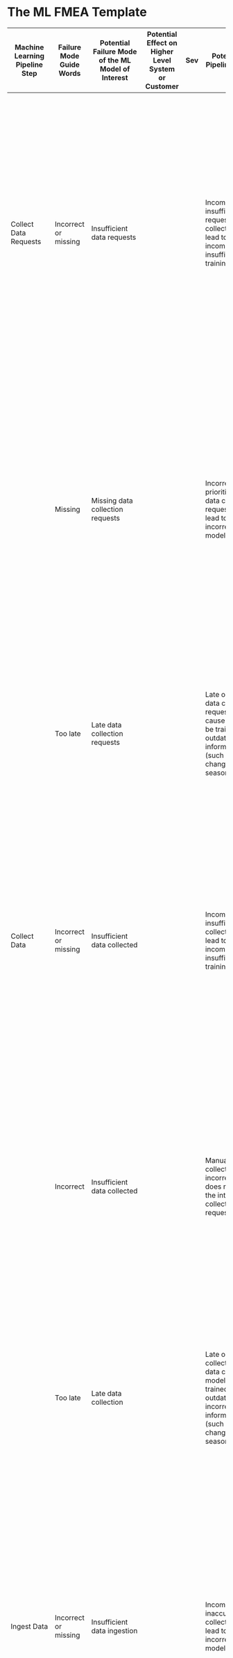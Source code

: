 # The ML FMEA Template

| Machine Learning Pipeline Step | Failure Mode Guide Words | Potential Failure Mode of the ML Model of Interest | Potential Effect on Higher Level System or Customer | Sev | Potential ML Pipeline Causes | Occ | Current ML Pipeline Best Practices & Process Controls | Det | ML RPN | Actions Recommended | Owner Target and Dates | Actions Taken | Sev | Occ | Det | Future ML RPN |
|-------------------------------|--------------------------|---------------------------------------------------|---------------------------------------------------|-----|----------------------------|-----|-----------------------------------------------------|-----|--------|---------------------|----------------------|---------------|-----|-----|-----|--------------|
| Collect Data Requests | Incorrect or missing | Insufficient data requests |  |  | Incomplete or insufficient data requested for collection can lead to an incomplete or insufficient training dataset. |  | Clear Problem Definition and Goal Alignment: The data collection requests must align with the goals of the machine learning project. The clearer the definition of the problem, the more specific the data request will be. This reduces the chance of irrelevant or noisy data, which can lead to model errors. Clear goal alignment ensures that data relevant to the learning task is collected, reducing the risk of introducing biases or irrelevant information into the model. |  |  |  |  |  |  |  |  |  |
| | Missing | Missing data collection requests |  |  | Incorrect prioritization of data collection requests can lead to biased or incorrect models. |  | Cross-Functional Input. Collaborate with domain experts to ensure that data requests reflect operational realities and domain-specific knowledge. This reduces the chance of missing important data dimensions or collecting incomplete datasets. By leveraging domain expertise, the data collected is more representative of real-world use cases, preventing models from making inaccurate assumptions due to incomplete or misunderstood data sources. |  |  |  |  |  |  |  |  |  |
| | Too late | Late data collection requests |  |  | Late or lengthy data collection requests can cause models to be trained on outdated information (such as changing of seasons). |  | Constraints for Collection: Data collection requests should include constraints to ensure the collected data intent is met. For example, data may have to be geographically constrained, seasonally constrained, or constrained by other conditions such as time of day or precipitation. |  |  |  |  |  |  |  |  |  |
| Collect Data | Incorrect or missing | Insufficient data collected |  |  | Incomplete or insufficient data collected can lead to an incomplete or insufficient training dataset. |  | Diverse and Representative Sampling: Ensure that data collection captures a wide variety of scenarios, especially edge cases and rare events. This ensures that the model learns from a comprehensive set of examples. By collecting data that covers the full spectrum of possible situations, models are less likely to fail when encountering novel or unexpected inputs. |  |  |  |  |  |  |  |  |  |
| | Incorrect | Insufficient data collected |  |  | Manual data collected is incorrect or does not match the intent of the collection request. |  | Automated Data Collection with Monitoring: Automate data collection wherever possible to minimize human error and introduce robust monitoring to detect anomalies or data drift during collection. Automation reduces the likelihood of introducing errors from manual data handling, while continuous monitoring ensures data quality and integrity remain high, preventing issues downstream in the pipeline. |  |  |  |  |  |  |  |  |  |
| | Too late | Late data collection |  |  | Late or lengthy collection of data can cause models to be trained on outdated or incorrect information (such as changing of seasons). |  | Constraints for Collection: Data collection should have clear constraints that may impact representative data collection. For example, data may have to be geographically constrained, seasonally constrained, or constrained by other conditions such as time of day or precipitation. |  |  |  |  |  |  |  |  |  |
| Ingest Data | Incorrect or missing | Insufficient data ingestion |  |  | Incomplete or inaccurate data collection can lead to biased or incorrect models. |  | Automate the Ingestion Process. Utilize robust ETL (Extract, Transform, Load) tools and frameworks to automate data collection. Automation ensures consistent and error-free data collection, preventing gaps and inconsistencies that could compromise model performance. Automation minimizes human error, ensuring that data is ingested accurately and efficiently, thus reducing the risk of introducing incomplete or erroneous data. |  |  |  |  |  |  |  |  |  |
| | Incorrect or missing | Insufficient data ingestion |  |  | Security breaches during data ingestion can compromise sensitive data, leading to ethical and legal issues. |  | Secure data transmission through encryption and ensure compliance with data protection regulations. Use access controls and audit logs to monitor data access. Protecting sensitive information during ingestion prevents unauthorized access and ensures the trustworthiness of the data used for training. |  |  |  |  |  |  |  |  |  |
| | Too late | Late data ingestion |  |  | Delays in data ingestion can cause models to be trained on outdated information. |  | Ensure Data Quality: Implement initial data checks for integrity, accuracy, and completeness. Tools like Apache Griffin or Great Expectations can automatically detect and rectify anomalies. Ensuring data quality from the start reduces the risk of the model learning incorrect patterns, improving the reliability of the model's predictions.<br>Examples:<br>• Sensor Synchronization Issues: Misalignment in the timing of data collected from multi-modal sensors, such as cameras, RADAR and LiDAR, can result in inconsistencies. To mitigate this, time-stamping sensor data and utilizing real-time synchronization methods help align the data more accurately. Additionally, leveraging multi-modal redundancy—cross-referencing data from different sensors—can identify and correct temporal misalignments.<br>• Dropped Messages: Data packet loss during transmission can create gaps in the data stream, potentially missing crucial information. Buffering and retry mechanisms are effective in ensuring that lost packets are re-transmitted. Additionally, multi-modal redundancy, using other sensors to verify missing data, can help bridge these gaps.<br>• Data Format Inconsistencies: Data from different sensors often comes in various formats, resolutions, or coordinate systems (autonomous vehicle example: point clouds from LiDAR, images from cameras, and radar readings). Furthermore during the development process the respective firmware get updated, leading to increased capabilities over the development cycle. These inconsistencies can create challenges during data fusion, leading to misinterpretations or loss of information. Implementing standardized data formats, using preprocessing pipelines to align resolutions, and running consistency checks can ensure uniformity across sensor data, enabling seamless integration in later stages. |  |  |  |  |  |  |  |  |  |
| Validate Data | Incorrect or missing | Insufficient data validation |  |  | Invalid or corrupt data can lead to erroneous model training and predictions. |  | Schema Validation: Enforce data structure and type constraints through schema definitions. Tools like JSON Schema or Apache Avro can automate schema validation. Schema validation catches and corrects errors early, preventing structural inconsistencies that could lead to model misinterpretation and incorrect learning. |  |  |  |  |  |  |  |  |  |
| | Incorrect or missing | Insufficient data validation |  |  | Undetected anomalies can introduce biases and reduce model performance. |  | Anomaly Detection: Implement automated checks to detect and handle anomalies such as outliers, missing values, and duplicate records. Identifying and mitigating anomalies ensures the model learns from clean, consistent data, reducing the risk of learning misleading patterns. |  |  |  |  |  |  |  |  |  |
| | Incorrect or missing | Data validation not provided |  |  | Lack of validation can result in using incompatible or irrelevant data for training. |  | Consistent Monitoring: Continuously monitor data quality metrics and set up alerts for significant deviations. Early detection and rectification of data issues help maintain the consistency and reliability of the data, reducing the risk of model degradation.<br>Examples:<br>1. Schema Validation: Enforcing data structure and type constraints through schema definitions ensures that the ingested data adheres to expected formats. Tools like JSON Schema or Apache Avro can automate schema validation, making it easier to detect and correct structural inconsistencies. Validating the schema in the datalake helps catch errors early, preventing issues like unexpected data structures that could lead to model misinterpretation and incorrect learning.<br>2. Anomaly Detection: Automated checks for anomalies such as outliers, missing values, and duplicate records can help ensure the integrity of the data. These can be achieved by applying a large scale offline virtual driver stack replaying the collected samples against the online stack and the driver in the loop. This allows to detect early misbehavior of the vehicle and important data samples for model refinement.<br>3. Consistency Issues: An autonomous driving stack involves multi-modal sensors and between real-world scene and individual subcomponent outputs can reveal for example in mapping depth information from LiDAR and stereo cameras, which can impact perception accuracy. During validation, cross-referencing multi-modal data ensure accurate alignment and data integrity.<br>4. Dirty Sensors: Physical contaminants like dust or moisture on sensor lenses can distort data. Validation systems that compare current sensor readings against pre-recorded baselines can identify deviations caused by dirty sensors. Automated cleaning systems can mitigate this issue by keeping sensor surfaces clear.<br>5. Sensor Configuration Errors: Misalignment or calibration errors between sensors can lead to measurement inaccuracies. Automated calibration tools and validation checks during data ingestion ensure consistent alignment. Cross-referencing depth information from multiple sensor types, like LiDAR and stereo cameras, further aids in validating sensor alignment. Mis-calibrated datasets are marked and further refined in pre processing steps.<br>6. Firmware and Software Issues: Software bugs or incompatibilities in sensor firmware can introduce data inconsistencies. Continuous integration testing and version control, paired with offline perception systems, help detect and address such anomalies during validation. |  |  |  |  |  |  |  |  |  |
| Preprocess Data | Missing | Insufficient data preprocessing |  |  | Poor handling of missing values can introduce biases. |  | Standardize Data Cleaning Procedures: Establish and follow standardized procedures for handling common data issues like missing values and outliers. Standardizing data cleaning procedures ensures consistency and reliability in the data used for training, reducing the risk of introducing biases and errors. As a healthcare industry approach example, active label cleaning is a proven approach to clean noisy annotation labels. |  |  |  |  |  |  |  |  |  |
| | Incorrect | Insufficient data preprocessing |  |  | Incorrect normalization or scaling can distort relationships in the data. |  | Automate Feature Engineering: Use automated feature engineering tools like Feature tools to systematically create and evaluate new features. Automation reduces the risk of overlooking critical data transformations, ensuring that the model captures all relevant information. |  |  |  |  |  |  |  |  |  |
| | Too little | Insufficient data preprocessing |  |  | Inadequate feature engineering can lead to suboptimal model performance. |  | Document Transformations: Keep detailed records of all transformations applied to the data. Documentation ensures reproducibility and facilitates debugging, helping identify and correct preprocessing steps that may introduce errors. As an example for autonomous vehicle environmental sensing via lidar, LidarAugment can be employed to augment 3D objects for robust detection. |  |  |  |  |  |  |  |  |  |
| Train Model | Incorrect | Insufficient model training |  |  | Overfitting or underfitting can occur if the model is not trained properly. |  | Use Cross-Validation: Employ techniques like k-fold cross-validation to ensure the model's performance is consistent across different data subsets. Cross-validation provides a more reliable estimate of the model's generalization ability, reducing the risk of overfitting. |  |  |  |  |  |  |  |  |  |
| | Incorrect | Insufficient model training |  |  | Incorrect algorithm selection can lead to poor model performance. |  | Hyperparameter Optimization: Automate hyperparameter tuning with tools like Grid Search, Random Search, or Bayesian Optimization. Proper tuning ensures the model performs optimally, preventing underfitting or overfitting. |  |  |  |  |  |  |  |  |  |
| | Too little | Insufficient model training |  |  | Poor parameter configuration can prevent the model from learning effectively. |  | Monitor Training Process: Track training metrics such as loss and accuracy in real-time. Tools like Tensor Board provide visual insights into the training process. Real-time monitoring allows for early detection of issues and timely intervention, ensuring the model trains correctly. |  |  |  |  |  |  |  |  |  |
| Tune Model | Too little | Insufficient model tuning |  |  | Suboptimal hyperparameter settings can degrade model performance. |  | Systematic Hyperparameter Tuning: Use systematic search methods or automated tools for hyperparameter tuning. Techniques like Bayesian Optimization or Hyperband systematically explore the hyperparameter space. Systematic tuning ensures optimal model performance and reduces the risk of suboptimal configurations that could degrade performance. |  |  |  |  |  |  |  |  |  |
| | Too much | Model is overtuned |  |  | Irrelevant or redundant features can increase model complexity and reduce accuracy. |  | Feature Selection: Evaluate the importance of features and remove irrelevant or redundant ones. Techniques like Recursive Feature Elimination (RFE) or LASSO can help. Feature selection reduces model complexity and improves generalization, preventing overfitting and enhancing accuracy. |  |  |  |  |  |  |  |  |  |
| | Too little | Insufficient model tuning |  |  | Lack of proper evaluation can result in a tuned model that does not generalize well. |  | Evaluate on Validation Set: Use a separate validation set to assess the performance of the tuned model. Proper evaluation prevents overfitting on the training data, ensuring the model's reliability in real-world applications. |  |  |  |  |  |  |  |  |  |
| Analyze Model | Too little | Insufficient model analysis |  |  | Over-reliance on a single metric can provide an incomplete picture of model performance. |  | Comprehensive Metrics: Use a range of evaluation metrics to cover different aspects of model performance. Multiple metrics provide a holistic understanding of model strengths and weaknesses, preventing optimization for a single aspect that might not capture all performance facets. |  |  |  |  |  |  |  |  |  |
| | Not provided | Missing model analysis |  |  | Failure to conduct thorough error analysis can leave critical issues unaddressed. |  | Error Analysis: Conduct a thorough analysis of the model's errors to identify limitations and areas for improvement. Understanding misclassification patterns helps implement targeted refinements, preventing repeated mistakes and improving overall model accuracy. |  |  |  |  |  |  |  |  |  |
| | Not provided | Missing model analysis |  |  | Lack of clear visualizations can make it difficult to interpret and act on model performance data. |  | Visualizations: Use visual tools like confusion matrices, ROC curves, and precision-recall curves to provide clear insights into the model's performance. Visualizations facilitate better interpretation and decision-making, helping identify and correct potential issues. |  |  |  |  |  |  |  |  |  |
| Validate Model | Not provided | Missing model validation |  |  | Overfitting to the training data can result in poor performance on new data. |  | Holdout Validation. Use a holdout validation set or cross-validation to ensure the model's performance generalizes well to new data. This practice provides a realistic estimate of how the model will perform in real-world scenarios, reducing the risk of overfitting. |  |  |  |  |  |  |  |  |  |
| | Too little | Insufficient model validation |  |  | Validation on an unrepresentative test set can provide a false sense of model reliability. |  | Real-World Testing. Validate the model with real-world data, if possible. Real-world testing highlights discrepancies between the training environment and real-world scenarios, preventing unexpected failures post-deployment. |  |  |  |  |  |  |  |  |  |
| | Too little | Insufficient model validation |  |  | Validation to a dependent or derivative test set can provide a false sense of model reliability. |  | Independent data set. Ensure an independent data set is collected, created, and curated for validation |  |  |  |  |  |  |  |  |  |
| | Too little | Insufficient model validation |  |  | Ignoring real-world scenarios can lead to unexpected failures post-deployment. |  | Real-World Testing. Validate the model with real-world data, if possible. Real-world testing highlights discrepancies between the training environment and real-world scenarios, preventing unexpected failures post-deployment. |  |  |  |  |  |  |  |  |  |
| Deploy Model | Too little | Insufficient model deployment |  |  | Inadequate infrastructure can lead to performance bottlenecks. |  | Continuous Integration / Continuous Deployment (CI/CD). Implement CI/CD pipelines to automate the deployment process. CI/CD ensures smooth updates and minimizes manual errors, preventing deployment failures and maintaining model consistency. |  |  |  |  |  |  |  |  |  |
| | Incorrect | Insufficient model deployment |  |  | Poor monitoring can result in undetected performance degradation. |  | Monitoring and Logging. Continuously monitor the deployed model's performance and log predictions. Set up alerts and analyze logs to detect issues early. Early detection allows for prompt intervention, preventing prolonged periods of poor performance and maintaining the model's reliability. |  |  |  |  |  |  |  |  |  |
| | Too little | Insufficient model deployment |  |  | Lack of rollback mechanisms can make it difficult to address issues post-deployment. |  | Implement Software Rollback. A software rollback feature can revert the software back to a known release with known limitations that may have adequate mitigations. |  |  |  |  |  |  |  |  |  |
| | Too little | Insufficient model deployment |  |  | Integration can mask model failures and introduce integration failures |  | Performance Thresholds. Define and adhere to performance thresholds that the model must meet before deployment. Ensuring the model meets required standards prevents the release of suboptimal models, maintaining high performance and reliability. |  |  |  |  |  |  |  |  |  |
| | Too little | Insufficient model deployment |  |  | Scaling of the deployed model can introduce unaccounted for effects. |  | Scalability and Reliability. Use scalable and reliable infrastructure to host the model. Cloud services like AWS, GCP, or Azure provide robust options. Scalable infrastructure ensures the model can handle varying loads and maintain performance, preventing downtime and degraded performance. |  |  |  |  |  |  |  |  |  |
| | Incorrect | Insufficient model deployment |  |  | Model learns incorrectly through on-line learning and failure is not identified through validation |  | Do not enable on-line learning. On-line learning can lead to unvalidated content in the algorithm which can cause unwanted output. By not enabling on-line learning additional deployment and testing cycles may be necessary but it will mitigate deploying untested algorithms that may have undesired outputs. |  |  |  |  |  |  |  |  |  |
| | Too little | Insufficient model deployment |  |  | Lack of feedback can result in undetected performance drift. |  | Feedback Loops. Establish feedback loops to collect data on the model's predictions and outcomes. Continuous learning and improvement ensure that the model adapts to changing conditions, maintaining its accuracy and relevance.<br>Monitor for Drift. Continuously monitor for data and concept drift to ensure early detection of performance degradation. Tools like Alibi Detect can identify changes in data dynamics. Monitoring for drift allows for timely retraining and updates to the model, preventing long-term degradation.<br>Performance indicators. Establish clear safety performance indicators that can capture ML issues. Safety performance indicators that have an established range can identify emerging issues with a model before they become a hazard. |  |  |  |  |  |  |  |  |  |
| | Incorrect | Insufficient model deployment |  |  | Ignoring user feedback can lead to models that do not meet user needs. |  | User Dashboard. Establish performance metrics from a user perspective. Establish an appropriate frequency to capture user feedback as well as the dashboard presentation view for key decision makers. |  |  |  |  |  |  |  |  |  |
| | Too late | Late model deployment |  |  | Delayed updates can cause the model to become obsolete. |  | Regular Updates. Schedule regular updates and retraining sessions for the model to incorporate new data and maintain performance. Regular updates ensure the model stays current with the latest data, preventing obsolescence and maintaining high performance. |  |  |  |  |  |  |  |  |  |
